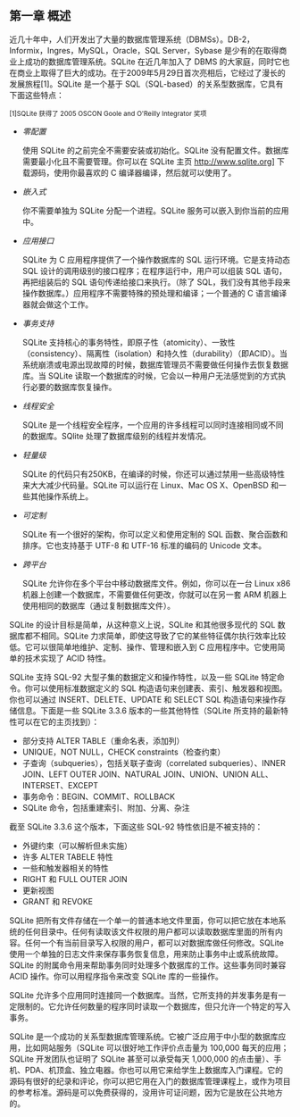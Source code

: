 ## 第一章 概述

近几十年中，人们开发出了大量的数据库管理系统（DBMSs）。DB-2，Informix，Ingres，MySQL，Oracle，SQL Server，Sybase 是少有的在取得商业上成功的数据库管理系统。SQLite 在近几年加入了 DBMS 的大家庭，同时它也在商业上取得了巨大的成功。在于2009年5月29日首次亮相后，它经过了漫长的发展旅程[1]。SQLite 是一个基于 SQL（SQL-based）的关系型数据库，它具有下面这些特点：

<small>[1]SQLite 获得了 2005 OSCON Goole and O'Reilly Integrator 奖项</small>

+ *零配置* 

	使用 SQLite 的之前完全不需要安装或初始化。SQLite 没有配置文件。数据库需要最小化且不需要管理。你可以在 SQLite 主页 <http://www.sqlite.org]> 下载源码，使用你最喜欢的 C 编译器编译，然后就可以使用了。

+ *嵌入式*

	你不需要单独为 SQLite 分配一个进程。SQLite 服务可以嵌入到你当前的应用中。

+ *应用接口*

	SQLite 为 C 应用程序提供了一个操作数据库的 SQL 运行环境。它是支持动态 SQL 设计的调用级别的接口程序；在程序运行中，用户可以组装 SQL 语句，再把组装后的 SQL 语句传递给接口来执行。（除了 SQL，我们没有其他手段来操作数据库。）应用程序不需要特殊的预处理和编译；一个普通的 C 语言编译器就会做这个工作。

+ *事务支持*

	SQLite 支持核心的事务特性，即原子性（atomicity）、一致性（consistency）、隔离性（isolation）和持久性（durability）（即ACID）。当系统崩溃或电源出现故障的时候，数据库管理员不需要做任何操作去恢复数据库。当 SQLite 读取一个数据库的时候，它会以一种用户无法感觉到的方式执行必要的数据库恢复操作。

+ *线程安全*

	SQLite 是一个线程安全程序，一个应用的许多线程可以同时连接相同或不同的数据库。SQlite 处理了数据库级别的线程并发情况。

+ *轻量级*

	SQLite 的代码只有250KB，在编译的时候，你还可以通过禁用一些高级特性来大大减少代码量。SQLite 可以运行在 Linux、Mac OS X、OpenBSD 和一些其他操作系统上。

+ *可定制*

	SQLite 有一个很好的架构，你可以定义和使用定制的 SQL 函数、聚合函数和排序。它也支持基于 UTF-8 和 UTF-16 标准的编码的 Unicode 文本。

+ *跨平台*

	SQLite 允许你在多个平台中移动数据库文件。例如，你可以在一台 Linux x86 机器上创建一个数据库，不需要做任何更改，你就可以在另一套 ARM 机器上使用相同的数据库（通过复制数据库文件）。


SQLite 的设计目标是简单，从这种意义上说，SQLite 和其他很多现代的 SQL 数据库都不相同。SQLite 力求简单，即使这导致了它的某些特征偶尔执行效率比较低。它可以很简单地维护、定制、操作、管理和嵌入到 C 应用程序中。它使用简单的技术实现了 ACID 特性。

SQLite 支持 SQL-92 大型子集的数据定义和操作特性，以及一些 SQLite 特定命令。你可以使用标准数据定义的 SQL 构造语句来创建表、索引、触发器和视图。你也可以通过 INSERT、DELETE、UPDATE 和 SELECT SQL 构造语句来操作存储信息。下面是一些 SQLite 3.3.6 版本的一些其他特性（SQLite 所支持的最新特性可以在它的主页找到）：

+ 部分支持 ALTER TABLE（重命名表，添加列）
+ UNIQUE，NOT NULL，CHECK constraints（检查约束）
+ 子查询（subqueries），包括关联子查询（correlated subqueries）、INNER JOIN、LEFT OUTER JOIN、NATURAL JOIN、UNION、UNION ALL、INTERSET、EXCEPT
+ 事务命令：BEGIN、COMMIT、ROLLBACK
+ SQLite 命令，包括重建索引、附加、分离、杂注

截至 SQLite 3.3.6 这个版本，下面这些 SQL-92 特性依旧是不被支持的：

+ 外键约束（可以解析但未实施）
+ 许多 ALTER TABELE 特性
+ 一些和触发器相关的特性
+ RIGHT 和 FULL OUTER JOIN
+ 更新视图
+ GRANT 和 REVOKE

SQLite 把所有文件存储在一个单一的普通本地文件里面，你可以把它放在本地系统的任何目录中。任何有读取该文件权限的用户都可以读取数据库里面的所有内容。任何一个有当前目录写入权限的用户，都可以对数据库做任何修改。SQLite 使用一个单独的日志文件来保存事务恢复信息，用来防止事务中止或系统故障。SQLite 的附属命令用来帮助事务同时处理多个数据库的工作。这些事务同时兼容 ACID 操作。你可以用程序指令来改变 SQLite 库的一些操作。

SQLite 允许多个应用同时连接同一个数据库。当然，它所支持的并发事务是有一定限制的。它允许任何数量的程序同时读取一个数据库，但只允许一个特定的写入事务。

SQLite 是一个成功的关系型数据库管理系统。它被广泛应用于中小型的数据库应用，比如网站服务（SQLite 可以很好地工作评价点击量为 100,000 每天的应用；SQLite 开发团队也证明了 SQLite 甚至可以承受每天 1,000,000 的点击量）、手机、PDA、机顶盒、独立电器。你也可以用它来给学生上数据库入门课程。它的源码有很好的纪录和评论，你可以把它用在入门的数据库管理课程上，或作为项目的参考标准。源码是可以免费获得的，没用许可证问题，因为它是放在公共地方的。
